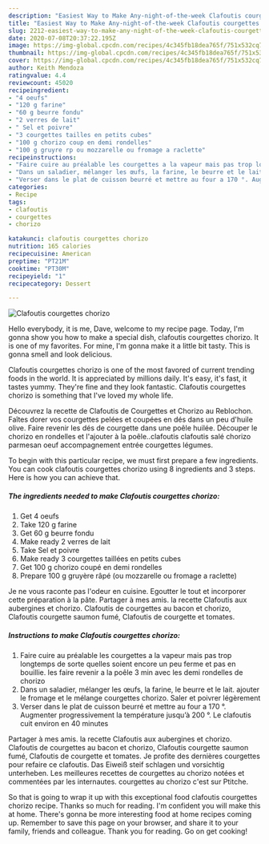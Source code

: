 ```yaml
---
description: "Easiest Way to Make Any-night-of-the-week Clafoutis courgettes chorizo"
title: "Easiest Way to Make Any-night-of-the-week Clafoutis courgettes chorizo"
slug: 2212-easiest-way-to-make-any-night-of-the-week-clafoutis-courgettes-chorizo
date: 2020-07-08T20:37:22.195Z
image: https://img-global.cpcdn.com/recipes/4c345fb18dea765f/751x532cq70/clafoutis-courgettes-chorizo-photo-principale-de-la-recette.jpg
thumbnail: https://img-global.cpcdn.com/recipes/4c345fb18dea765f/751x532cq70/clafoutis-courgettes-chorizo-photo-principale-de-la-recette.jpg
cover: https://img-global.cpcdn.com/recipes/4c345fb18dea765f/751x532cq70/clafoutis-courgettes-chorizo-photo-principale-de-la-recette.jpg
author: Keith Mendoza
ratingvalue: 4.4
reviewcount: 45020
recipeingredient:
- "4 oeufs"
- "120 g farine"
- "60 g beurre fondu"
- "2 verres de lait"
- " Sel et poivre"
- "3 courgettes tailles en petits cubes"
- "100 g chorizo coup en demi rondelles"
- "100 g gruyre rp ou mozzarelle ou fromage a raclette"
recipeinstructions:
- "Faire cuire au préalable les courgettes a la vapeur mais pas trop longtemps de sorte quelles soient encore un peu ferme et pas en bouillie. les faire revenir a la poêle 3 min avec les demi rondelles de chorizo"
- "Dans un saladier, mélanger les œufs, la farine, le beurre et le lait. ajouter le fromage et le mélange courgettes chorizo. Saler et poivrer légèrement"
- "Verser dans le plat de cuisson beurré et mettre au four a 170 °. Augmenter progressivement la température jusqu’à 200 °. Le clafoutis cuit environ en 40 minutes"
categories:
- Recipe
tags:
- clafoutis
- courgettes
- chorizo

katakunci: clafoutis courgettes chorizo 
nutrition: 165 calories
recipecuisine: American
preptime: "PT21M"
cooktime: "PT30M"
recipeyield: "1"
recipecategory: Dessert

---
```



![Clafoutis courgettes chorizo](https://img-global.cpcdn.com/recipes/4c345fb18dea765f/751x532cq70/clafoutis-courgettes-chorizo-photo-principale-de-la-recette.jpg)

Hello everybody, it is me, Dave, welcome to my recipe page. Today, I'm gonna show you how to make a special dish, clafoutis courgettes chorizo. It is one of my favorites. For mine, I'm gonna make it a little bit tasty. This is gonna smell and look delicious.

Clafoutis courgettes chorizo is one of the most favored of current trending foods in the world. It is appreciated by millions daily. It's easy, it's fast, it tastes yummy. They're fine and they look fantastic. Clafoutis courgettes chorizo is something that I've loved my whole life.

Découvrez la recette de Clafoutis de Courgettes et Chorizo au Reblochon. Faîtes dorer vos courgettes pelées et coupées en dés dans un peu d&#39;huile olive. Faire revenir les dés de courgette dans une poêle huilée. Découper le chorizo en rondelles et l&#39;ajouter à la poêle..clafoutis clafoutis salé chorizo parmesan oeuf accompagnement entrée courgettes légumes.


To begin with this particular recipe, we must first prepare a few ingredients. You can cook clafoutis courgettes chorizo using 8 ingredients and 3 steps. Here is how you can achieve that.

<!--inarticleads1-->

##### The ingredients needed to make Clafoutis courgettes chorizo:

1. Get 4 oeufs
1. Take 120 g farine
1. Get 60 g beurre fondu
1. Make ready 2 verres de lait
1. Take  Sel et poivre
1. Make ready 3 courgettes taillées en petits cubes
1. Get 100 g chorizo coupé en demi rondelles
1. Prepare 100 g gruyère râpé (ou mozzarelle ou fromage a raclette)


Je ne vous raconte pas l&#39;odeur en cuisine. Egoutter le tout et incorporer cette préparation à la pâte. Partager à mes amis. la recette Clafoutis aux aubergines et chorizo. Clafoutis de courgettes au bacon et chorizo, Clafoutis courgette saumon fumé, Clafoutis de courgette et tomates. 

<!--inarticleads2-->

##### Instructions to make Clafoutis courgettes chorizo:

1. Faire cuire au préalable les courgettes a la vapeur mais pas trop longtemps de sorte quelles soient encore un peu ferme et pas en bouillie. les faire revenir a la poêle 3 min avec les demi rondelles de chorizo
1. Dans un saladier, mélanger les œufs, la farine, le beurre et le lait. ajouter le fromage et le mélange courgettes chorizo. Saler et poivrer légèrement
1. Verser dans le plat de cuisson beurré et mettre au four a 170 °. Augmenter progressivement la température jusqu’à 200 °. Le clafoutis cuit environ en 40 minutes


Partager à mes amis. la recette Clafoutis aux aubergines et chorizo. Clafoutis de courgettes au bacon et chorizo, Clafoutis courgette saumon fumé, Clafoutis de courgette et tomates. Je profite des dernières courgettes pour refaire ce clafoutis. Das Eiweiß steif schlagen und vorsichtig unterheben. Les meilleures recettes de courgettes au chorizo notées et commentées par les internautes. courgettes au chorizo c&#39;est sur Ptitche. 

So that is going to wrap it up with this exceptional food clafoutis courgettes chorizo recipe. Thanks so much for reading. I'm confident you will make this at home. There's gonna be more interesting food at home recipes coming up. Remember to save this page on your browser, and share it to your family, friends and colleague. Thank you for reading. Go on get cooking!
